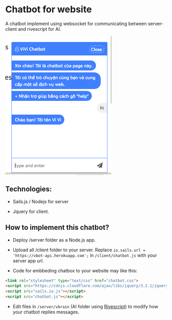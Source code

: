 # Chatbot for website

A chatbot implement using websocket for communicating between server-client and rivescript for AI.

![Web chatbox](screenshot.png)

## Technologies:

- Sails.js / Nodejs for server

- Jquery for client.

## How to implement this chatbot?

- Deploy /server folder as a Node.js app.

- Upload all /client folder to your server. Replace `io.sails.url = 'https://vbot-api.herokuapp.com';` in `/client/chatbot.js` with your server app url.

- Code for embbeding chatbox to your website may like this:

~~~html
<link rel="stylesheet" type="text/css" href="chatbot.css">
<script src="https://cdnjs.cloudflare.com/ajax/libs/jquery/3.2.1/jquery.min.js"></script>
<script src="sails.io.js"></script>
<script src="chatbot.js"></script>
~~~

- Edit files in `/server/vbrain` (AI folder using [Rivescript](https://www.rivescript.com/)) to modify how your chatbot replies messages.